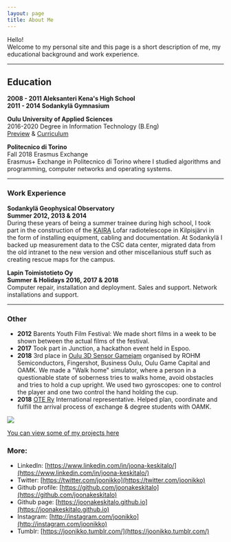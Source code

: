 ```yaml
---
layout: page
title: About Me
---
```


Hello!  
Welcome to my personal site and this page is a short description of me, my educational background and work experience.

___

## Education

**2008 - 2011 Aleksanteri Kena's High School**  
**2011 - 2014 Sodankylä Gymnasium**

**Oulu University of Applied Sciences**  
2016-2020 
Degree in Information Technology (B.Eng)  
[Preview](https://www.oamk.fi/c5/en/studies-and-applying/bachelors-degrees-english/beng-information-technology-2/) & 
[Curriculum](https://www.oamk.fi/en/studies-and-applying/bachelors-degrees-english/beng-information-technology-2/full-time/)

**Politecnico di Torino**  
Fall 2018 Erasmus Exchange  
Erasmus+ Exchange in Politecnico di Torino where I studied algorithms and programming, computer networks and operating systems.

___

### Work Experience

**Sodankylä Geophysical Observatory**  
**Summer 2012, 2013 & 2014**  
During these years of being a summer trainee during high school, I took part in the construction of the [KAIRA](http://kaira.sgo.fi) Lofar radiotelescope in Kilpisjärvi in the form of installing equipment, cabling and documentation. At Sodankylä I backed up measurement data to the CSC data center, migrated data from the old intranet to the new version and other miscellanious stuff such as creating rescue maps for the campus.

**Lapin Toimistotieto Oy**  
**Summer & Holidays 2016, 2017 & 2018**   
Computer repair, installation and deployment. Sales and support. Network installations and support.

___

### Other

- **2012** Barents Youth Film Festival: We made short films in a week to be shown between the actual films of the festival.
- **2017** Took part in Junction, a hackathon event held in Espoo.
- **2018** 3rd place in [Oulu 3D Sensor Gamejam](https://sensorgamejam.com/) organised by ROHM Semiconductors, Fingershot, Business Oulu, Oulu Game Capital and OAMK. We made a "Walk home" simulator, where a person in a questionable state of soberness tries to walks home, avoid obstacles and tries to hold a cup upright. We used two gyroscopes: one to control the player and one two control the hand holding the cup.
- **2018** [OTE Ry](https://www.otery.net/) International representative. Helped plan, coordinate and fulfill the arrival process of exchange & degree students with OAMK.

<img src="{{site.baseurl}}/images/pages/profile.jpg">

[You can view some of my projects here]({{site.baseurl}}/projects)


### More:

*   LinkedIn: [https://www.linkedin.com/in/joona-keskitalo/](https://www.linkedin.com/in/joona-keskitalo/)
*   Twitter: [https://twitter.com/joonikko](https://twitter.com/joonikko)
*   Github profile: [https://github.com/joonakeskitalo](https://github.com/joonakeskitalo)
*   Github page: [https://joonakeskitalo.github.io](https://joonakeskitalo.github.io)
*   Instagram: [http://instagram.com/joonikko](http://instagram.com/joonikko)
*   Tumblr: [https://joonikko.tumblr.com/](https://joonikko.tumblr.com/)
